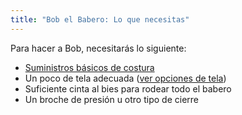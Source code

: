 ```yaml
---
title: "Bob el Babero: Lo que necesitas"
---
```


Para hacer a Bob, necesitarás lo siguiente:

- [Suministros básicos de costura](/docs/sewing/basic-sewing-supplies)
- Un poco de tela adecuada ([ver opciones de tela](/docs/designs/aaron/fabric))
- Suficiente cinta al bies para rodear todo el babero
- Un broche de presión u otro tipo de cierre
